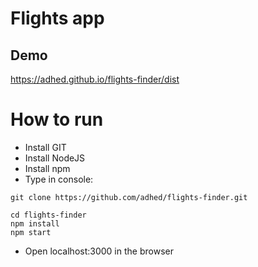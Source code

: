 # Flights app

## Demo

https://adhed.github.io/flights-finder/dist

# How to run

* Install GIT
* Install NodeJS
* Install npm
* Type in console:
```
git clone https://github.com/adhed/flights-finder.git

cd flights-finder
npm install
npm start
```
* Open localhost:3000 in the browser


